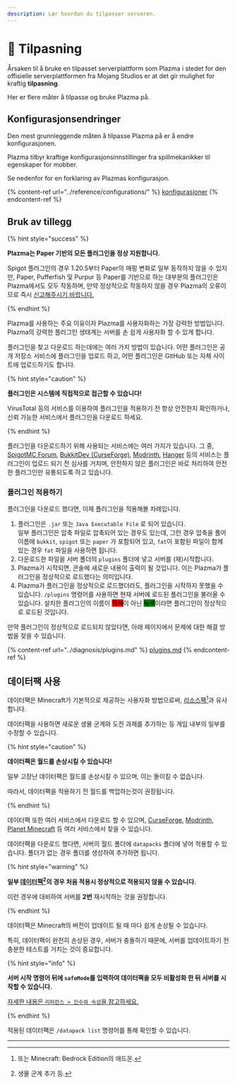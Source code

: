 ```yaml
---
description: Lær hvordan du tilpasser serveren.
---
```


# 🎨 Tilpasning

Årsaken til å bruke en tilpasset serverplattform som Plazma i stedet for den offisielle serverplattformen fra Mojang Studios er at det gir mulighet for kraftig **tilpasning**.

Her er flere måter å tilpasse og bruke Plazma på.

## Konfigurasjonsendringer <a href="#id-1" id="id-1"></a>

Den mest grunnleggende måten å tilpasse Plazma på er å endre konfigurasjonen.

Plazma tilbyr kraftige konfigurasjonsinnstillinger fra spillmekanikker til egenskaper for mobber.

Se nedenfor for en forklaring av Plazmas konfigurasjon.

{% content-ref url="../reference/configurations/" %}
[konfigurasjoner](../reference/configurations/)
{% endcontent-ref %}

## Bruk av tillegg <a href="#id-2" id="id-2"></a>

{% hint style="success" %}

**Plazma는 Paper 기반의 모든 플러그인을 정상 지원합니다.**

Spigot 플러그인의 경우 1.20.5부터 Paper의 매핑 변화로 일부 동작하지 않을 수 있지만,
Paper, Pufferfish 및 Purpur 등 Paper를 기반으로 하는 대부분의 플러그인은 Plazma에서도
모두 작동하며, 만약 정상적으로 작동하지 않을 경우 Plazma의 오류이므로 즉시 [신고해주시기 바랍니다.](../diagnosis/plugins.md)

{% endhint %}

Plazma를 사용하는 주요 이유이자 Plazma를 사용자화하는 가장 강력한 방법입니다.
Plazma의 강력한 플러그인 생태계는 서버를 손 쉽게 사용자화 할 수 있게 합니다.

플러그인을 찾고 다운로드 하는데에는 여러 가지 방법이 있습니다. 어떤 플러그인은
공개 저장소 서비스에 플러그인을 업로드 하고, 어떤 플러그인은 GitHub 또는 자체
사이트에 업로드하기도 합니다.

{% hint style="caution" %}

**플러그인은 시스템에 직접적으로 접근할 수 있습니다!**

VirusTotal 등의 서비스를 이용하여 플러그인을 적용하기 전 항상 안전한지 확인하거나,
신뢰 가능한 서비스에서 플러그인을 다운로드 하세요.

{% endhint %}

플러그인을 다운로드하기 위해 사용되는 서비스에는 여러 가지가 있습니다. 그 중, [SpigotMC Forum](https://www.spigotmc.org/resources/), [BukkitDev (CurseForge)](https://dev.bukkit.org/bukkit-plugins), [Modrinth](https://modrinth.com/plugins), [Hanger](https://hangar.papermc.io/) 등의 서비스는 플러그인이 업로드 되기 전 심사를 거치며, 안전하지 않은 플러그인은 바로 처리하여 안전한 플러그인만 유통되도록 하고 있습니다.

### 플러그인 적용하기 <a href="#id-2.1" id="id-2.1"></a>

플러그인을 다운로드 했다면, 이제 플러그인을 적용해볼 차례입니다.

1. 플러그인은 `.jar` 또는 `Java Executable File` 로 되어 있습니다.\
   일부 플러그인은 압축 파일로 압축되어 있는 경우도 있는데, 그런 경우
   압축을 풀어 이름에 `bukkit`, `spigot` 또는 `paper` 가 포함되어 있고,
   `fat`이 포함된 파일이 함께 있는 경우 `fat` 파일을 사용하면 됩니다.
2. 다운로드한 파일을 서버 폴더의 `plugins` 폴더에 넣고 서버를 (재)시작합니다.
3. Plazma가 시작되면, 콘솔에 새로운 내용이 출력이 될 것입니다.
   이는 Plazma가 플러그인을 정상적으로 로드했다는 의미입니다.
4. Plazma가 플러그인을 정상적으로 로드했더라도, 플러그인을 시작하지 못했을 수 있습니다.
   `/plugins` 명령어를 사용하면 현재 서버에 로드된 플러그인을 불러올 수 있습니다.
   설치한 플러그인의 이름이 <mark style="background-color:red;">적색</mark>이 아닌 <mark style="background-color:green;">녹색</mark>이라면 플러그인이 정상적으로 로드된 것입니다.

만약 플러그인이 정상적으로 로드되지 않았다면, 아래 페이지에서 문제에 대한 해결 방법을 찾을 수 있습니다.

{% content-ref url="../diagnosis/plugins.md" %}
[plugins.md](../diagnosis/plugins.md)
{% endcontent-ref %}

## 데이터팩 사용 <a href="#id-3" id="id-3"></a>

데이터팩은 Minecraft가 기본적으로 제공하는 사용자화 방법으로써,
[리소스팩](#user-content-fn-1)[^1]과 유사합니다.

데이터팩을 사용하면 새로운 생물 군계와 도전 과제를 추가하는 등 게임 내부의 일부를 수정할 수 있습니다.

{% hint style="caution" %}

**데이터팩은 월드를 손상시킬 수 있습니다!**

일부 고장난 데이터팩은 월드를 손상시킬 수 있으며, 이는 돌이킬 수 없습니다.

따라서, 데이터팩을 적용하기 전 월드를 백업하는것이 권장됩니다.

{% endhint %}

데이터팩 또한 여러 서비스에서 다운로드 할 수 있으며, [CurseForge](https://www.curseforge.com/minecraft/search?page=1\&pageSize=50\&sortBy=relevancy\&class=data-packs), [Modrinth](https://modrinth.com/datapacks), [Planet Minecraft](https://www.planetminecraft.com/data-packs/) 등 여러 서비스에서 찾을 수 있습니다.

데이터팩을 다운로드 했다면, 서버의 월드 폴더에 `datapacks` 폴더에 넣어 적용할 수 있습니다.
폴더가 없는 경우 폴더를 생성하여 추가하면 됩니다.

{% hint style="warning" %}

**일부 [데이터팩](#user-content-fn-2)[^2]의 경우 처음 적용시 정상적으로 적용되지 않을 수 있습니다.**

이런 경우에 대비하여 서버를 **2번** 재시작하는 것을 권장합니다.

{% endhint %}

데이터팩은 Minecraft의 버전이 업데이트 될 때 마다 쉽게 손상될 수 있습니다.

특히, 데이터팩이 완전히 손상된 경우, 서버가 충돌하기 때문에,
서버를 업데이트하기 전 충분한 테스트를 거치는 것이 중요합니다.

{% hint style="info" %}

**서버 시작 명령어 뒤에 `safeMode`를 입력하여 데이터팩을 모두 비활성화 한 뒤 서버를 시작할 수 있습니다.**

[자세한 내용은 `리퍼런스 > 인수와 속성`을 참고하세요.](../reference/arguments.md)

{% endhint %}

적용된 데이터팩은 `/datapack list` 명령어를 통해 확인할 수 있습니다.

***

[^1]: 또는 Minecraft: Bedrock Edition의 애드온.

[^2]: 생물 군계 추가 등.
